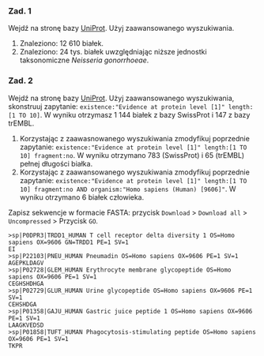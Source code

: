 ### Zad. 1
Wejdź na stronę bazy [UniProt](https://www.uniprot.org). Użyj zaawansowanego wyszukiwania.

1. Znaleziono: 12 610 białek.
2. Znaleziono: 24 tys. białek uwzględniając niższe jednostki taksonomiczne *Neisseria gonorrhoeae*. 

### Zad. 2
Wejdź na stronę bazy [UniProt](https://www.uniprot.org). Użyj zaawansowanego wyszukiwania, skonstruuj zapytanie: `existence:"Evidence at protein level [1]" length:[1 TO 10]`. W wyniku otrzymasz 1 144 białek z bazy SwissProt i 147 z bazy trEMBL.

1. Korzystając z zaawasnowanego wyszukiwania zmodyfikuj poprzednie zapytanie: `existence:"Evidence at protein level [1]" length:[1 TO 10] fragment:no`. W wyniku otrzymano 783 (SwissProt) i 65 (trEMBL) pełnej długości białka.
2. Korzystając z zaawansowanego wyszukiwania zmodyfikuj poprzednie zapytanie: `existence:"Evidence at protein level [1]" length:[1 TO 10] fragment:no AND organism:"Homo sapiens (Human) [9606]"`. W wyniku otrzymano 6 białek człowieka.

Zapisz sekwencje w formacie FASTA: przycisk `Download` > `Download all` > `Uncompressed` > Przycisk `GO`.

```
>sp|P0DPR3|TRDD1_HUMAN T cell receptor delta diversity 1 OS=Homo sapiens OX=9606 GN=TRDD1 PE=1 SV=1
EI
>sp|P22103|PNEU_HUMAN Pneumadin OS=Homo sapiens OX=9606 PE=1 SV=1
AGEPKLDAGV
>sp|P02728|GLEM_HUMAN Erythrocyte membrane glycopeptide OS=Homo sapiens OX=9606 PE=1 SV=1
CEGHSHDHGA
>sp|P02729|GLUR_HUMAN Urine glycopeptide OS=Homo sapiens OX=9606 PE=1 SV=1
CEHSHDGA
>sp|P01358|GAJU_HUMAN Gastric juice peptide 1 OS=Homo sapiens OX=9606 PE=1 SV=1
LAAGKVEDSD
>sp|P01858|TUFT_HUMAN Phagocytosis-stimulating peptide OS=Homo sapiens OX=9606 PE=1 SV=1
TKPR
```